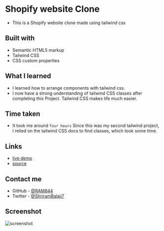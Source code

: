 # Shopify website Clone

- This is a Shopify website clone made using tailwind css


## Built with

- Semantic HTML5 markup
- Tailwind CSS
- CSS custom properties


## What I learned
- I learned how to arrange components with tailwind css.
- I now have a strong understanding of tailwind CSS classes after completing this Project. Tailwind CSS makes life much easier.

## Time taken
- It took me around `` four hours `` Since this was my second tailwind project, I relied on the tailwind CSS docs to find classes, which took some time.



## Links
- [live demo](#)
- [source](#)


## Contact me
- GitHub - [@RAM844](https://github.com/RAM844)
- Twitter - [@ShriramBalaji7](https://www.twitter.com/ShriramBalaji7)

## Screenshot

![screenshot](./assets/screenshot.png)